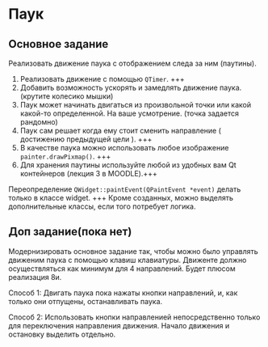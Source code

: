 # Паук
## Основное задание
Реализовать движение паука с отображением следа за ним (паутины).

1. Реализовать движение с помощью `QTimer`. +++
2. Добавить возможность ускорять и замедлять движение паука. (крутите колесико мышки)
3. Паук может начинать двигаться из произвольной точки или какой какой-то определенной. На ваше усмотрение. (точка задается рандомно)
4. Паук сам решает когда ему стоит сменить направление ( достижению предыдущей цели ). +++
5. В качестве паука можно использовать любое изображение `painter.drawPixmap()`. +++
7. Для хранения паутины используйте любой из удобных вам Qt контейнеров (лекция 3 в MOODLE).+++

Переопределение `QWidget::paintEvent(QPaintEvent *event)` делать только в классе widget. +++
Кроме созданных, можно выделять дополнительные классы, если того потребует логика.

## Доп задание(пока нет)
Модернизировать основное задание так, чтобы можно было управлять движеним паука с помощью клавиш клавиатуры. 
Движенте должно осуществляться как минимум для 4 направлений. Будет плюсом реализация 8и.

Способ 1: Двигать паука пока нажаты кнопки направлений, и, как только они отпущены, останавливать паука.

Способ 2: Использовать кнопки направленией непосредственно только для переключения направления движения. Начало движения и остановку выделить отдельно.
